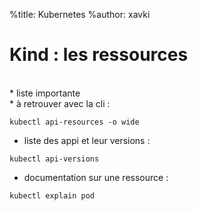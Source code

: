 %title: Kubernetes 
%author: xavki

# Kind : les ressources


<br>
* liste importante

<br>
* à retrouver avec la cli :

```
kubectl api-resources -o wide
```

* liste des appi et leur versions :

```
kubectl api-versions
```

* documentation sur une ressource :

```
kubectl explain pod
```
